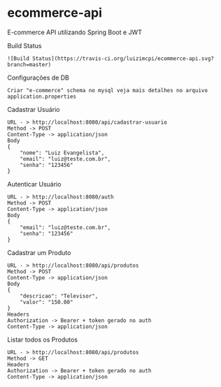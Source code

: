 # ecommerce-api
E-commerce API utilizando Spring Boot e JWT

Build Status
```
![Build Status](https://travis-ci.org/luizimcpi/ecommerce-api.svg?branch=master)
```
Configurações de DB
```
Criar "e-commerce" schema no mysql veja mais detalhes no arquivo application.properties 
```

Cadastrar Usuário
```
URL - > http://localhost:8080/api/cadastrar-usuario
Method -> POST
Content-Type -> application/json
Body
{
	"nome": "Luiz Evangelista",
	"email": "luiz@teste.com.br",
	"senha": "123456"
}
```

Autenticar Usuário
```
URL - > http://localhost:8080/auth
Method -> POST
Content-Type -> application/json
Body
{
	"email": "luiz@teste.com.br",
	"senha": "123456"
}
```

Cadastrar um Produto
```
URL - > http://localhost:8080/api/produtos
Method -> POST
Content-Type -> application/json
Body
{
	"descricao": "Televisor",
	"valor": "150.00"
}
Headers
Authorization -> Bearer + token gerado no auth
Content-Type -> application/json
```
Listar todos os Produtos
```
URL - > http://localhost:8080/api/produtos
Method -> GET
Headers
Authorization -> Bearer + token gerado no auth
Content-Type -> application/json
```